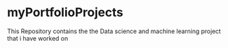 # myPortfolioProjects
This Repository contains the the Data science and machine learning project that i have worked on 
